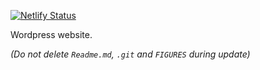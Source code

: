 [![Netlify Status](https://api.netlify.com/api/v1/badges/db53a446-c7ab-44bd-9ba7-21a70b6007b3/deploy-status)](https://app.netlify.com/sites/nerdshark-eshop/deploys)

Wordpress website.

*(Do not delete `Readme.md`, `.git` and `FIGURES` during update)*